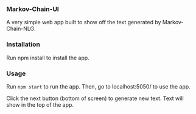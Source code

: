 ### Markov-Chain-UI
A very simple web app built to show off the text generated by Markov-Chain-NLG.

### Installation
Run npm install to install the app.

### Usage
Run ```npm start``` to run the app. Then, go to localhost:5050/ to use the app.

Click the next button (bottom of screen) to generate new text. Text will show in the top of the app.
